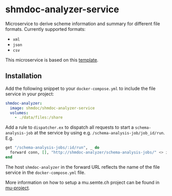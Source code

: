# shmdoc-analyzer-service

Microservice to derive scheme information and summary for different file formats.
Currently supported formats:
* `xml`
* `json`
* `csv`

This microservice is based on this [template](https://github.com/MikiDi/mu-python-template).

## Installation

Add the following snippet to your `docker-compose.yml` to include the file service in your project:
```yaml
shmdoc-analyzer:
  image: shmdoc/shmdoc-analyzer-service
  volumes:
    - ./data/files:/share
```

Add a rule to `dispatcher.ex` to dispatch all requests to start a `schema-analysis-job` at the service by using e.g. `/schema-analysis-job/job_id/run`. E.g.
```elixir
get "/schema-analysis-jobs/:id/run", _ do
  forward conn, [], "http://shmdoc-analyzer/schema-analysis-jobs/" <> id <> "/run"
end
```
The host `shmdoc-analyzer` in the forward URL reflects the name of the file service in the `docker-compose.yml` file.

More information on how to setup a mu.semte.ch project can be found in [mu-project](https://github.com/mu-semtech/mu-project).
